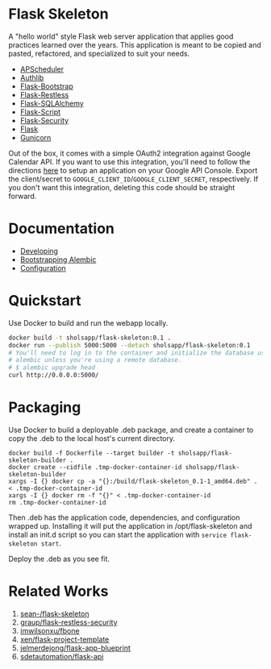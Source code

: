 # Flask Skeleton

A "hello world" style Flask web server application that applies good practices
learned over the years. This application is meant to be copied and pasted,
refactored, and specialized to suit your needs.

- [APScheduler](https://apscheduler.readthedocs.io/en/latest/index.html)
- [Authlib](https://docs.authlib.org/en/latest/index.html)
- [Flask-Bootstrap](http://pythonhosted.org/Flask-Bootstrap/)
- [Flask-Restless](https://flask-restless.readthedocs.org/en/latest/)
- [Flask-SQLAlchemy](https://pythonhosted.org/Flask-SQLAlchemy/)
- [Flask-Script](http://flask-script.readthedocs.org/en/latest/)
- [Flask-Security](https://pythonhosted.org/Flask-Security/)
- [Flask](http://flask.pocoo.org/)
- [Gunicorn](http://gunicorn.org/)

Out of the box, it comes with a simple OAuth2 integration against Google
Calendar API.  If you want to use this integration, you'll need to follow the
directions [here](https://developers.google.com/calendar/auth) to setup an
application on your Google API Console. Export the client/secret to
`GOOGLE_CLIENT_ID`/`GOOGLE_CLIENT_SECRET`, respectively. If you don't want this
integration, deleting this code should be straight forward.

# Documentation

- [Developing](./docs/developing.md)
- [Bootstrapping Alembic](./docs/bootstrapping-alembic.md)
- [Configuration](./docs/configuration.md)

# Quickstart

Use Docker to build and run the webapp locally.

```bash
docker build -t sholsapp/flask-skeleton:0.1 .
docker run --publish 5000:5000 --detach sholsapp/flask-skeleton:0.1
# You'll need to log in to the container and initialize the database using
# alembic unless you're using a remote database.
# $ alembic upgrade head
curl http://0.0.0.0:5000/
```

# Packaging

Use Docker to build a deployable .deb package, and create a container to copy
the .deb to the local host's current directory.

```
docker build -f Dockerfile --target builder -t sholsapp/flask-skeleton-builder .
docker create --cidfile .tmp-docker-container-id sholsapp/flask-skeleton-builder
xargs -I {} docker cp -a "{}:/build/flask-skeleton_0.1-1_amd64.deb" . < .tmp-docker-container-id
xargs -I {} docker rm -f "{}" < .tmp-docker-container-id
rm .tmp-docker-container-id
```

Then .deb has the application code, dependencies, and configuration wrapped up.
Installing it will put the application in /opt/flask-skeleton and install an
init.d script so you can start the application with `service flask-skeleton
start`.

Deploy the .deb as you see fit.

# Related Works

  1. [sean-/flask-skeleton](https://github.com/sean-/flask-skeleton)
  2. [graup/flask-restless-security](https://github.com/graup/flask-restless-security)
  3. [imwilsonxu/fbone](https://github.com/imwilsonxu/fbone)
  4. [xen/flask-project-template](https://github.com/xen/flask-project-template)
  5. [jelmerdejong/flask-app-blueprint](https://github.com/jelmerdejong/flask-app-blueprint)
  6. [sdetautomation/flask-api](https://github.com/sdetautomation/flask-api)
